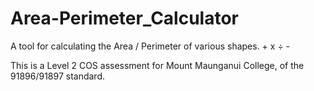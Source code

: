 # Area-Perimeter_Calculator
A tool for calculating the Area / Perimeter of various shapes. + x ÷ -

This is a Level 2 COS assessment for Mount Maunganui College, of the 91896/91897 standard.
